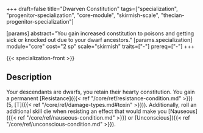 +++
draft=false
title="Dwarven Constitution"
tags=["specialization", "progenitor-specialization", "core-module", "skirmish-scale", "thecian-progenitor-specialization"]

[params]
  abstract="You gain increased constitution to poisons and getting sick or knocked out due to your dwarf ancestors."
  [params.specialization]
    module="core"
    cost="2 sp"
    scale="skirmish"
    traits=["-"]
    prereq=["-"]
+++

{{< specialization-front >}}

## Description

Your descendants are dwarfs, you retain their hearty constitution.
You gain a permanent 
[Resistance]({{< ref "/core/ref/resistance-condition.md" >}})(5,
[T]({{< ref "/core/ref/damage-types.md#toxin" >}})). Additionally, roll an
additional skill die when resisting an effect that would make you 
[Nauseous]({{< ref "/core/ref/nauseous-condition.md" >}}) or
[Unconscious]({{< ref "/core/ref/unconscious-condition.md" >}}).

